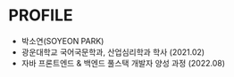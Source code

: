 # PROFILE
- 박소연(SOYEON PARK)
- 광운대학교 국어국문학과, 산업심리학과 학사 (2021.02)
- 자바 프론트엔드 & 백엔드 풀스택 개발자 양성 과정 (2022.08) 

<!--
**jerryc2uu/jerryc2uu** is a ✨ _special_ ✨ repository because its `README.md` (this file) appears on your GitHub profile.

Here are some ideas to get you started:

- 🔭 I’m currently working on ...
- 🌱 I’m currently learning ...
- 👯 I’m looking to collaborate on ...
- 🤔 I’m looking for help with ...
- 💬 Ask me about ...
- 📫 How to reach me: ...
- 😄 Pronouns: ...
- ⚡ Fun fact: ...
-->
